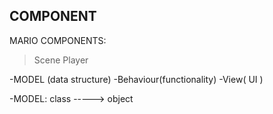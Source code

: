 ## COMPONENT 


MARIO COMPONENTS:
> Scene
> Player




-MODEL (data structure)
-Behaviour(functionality)
-View( UI )


-MODEL: class -----> object